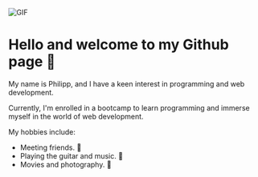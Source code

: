 ![GIF](https://media.giphy.com/media/3o6ZtpxSZbQRRnwCKQ/giphy.gif)

# Hello and welcome to my Github page :wave:

My name is Philipp, and I have a keen interest in programming and web development.

Currently, I'm enrolled in a bootcamp to learn programming and immerse myself in the world of web development.

My hobbies include:

- Meeting friends. 🙌
- Playing the guitar and music. 🎵
- Movies and photography. 🎥


